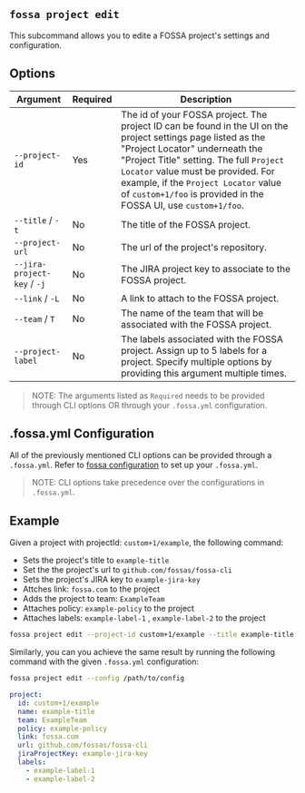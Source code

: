 ## `fossa project edit`

This subcommand allows you to edite a FOSSA project's settings and configuration.

## Options

Argument                     | Required | Description
-----------------------------|----------|--------------------------------------------------------------------------------------------------------------------------------------
`--project-id`               | Yes      | The id of your FOSSA project. The project ID can be found in the UI on the project settings page listed as the "Project Locator" underneath the "Project Title" setting. The full `Project Locator` value must be provided. For example, if the `Project Locator` value of `custom+1/foo` is provided in the FOSSA UI, use `custom+1/foo`.
`--title` / `-t`             | No       | The title of the FOSSA project.
`--project-url`              | No       | The url of the project's repository.
`--jira-project-key` / `-j`  | No       | The JIRA project key to associate to the FOSSA project.
`--link` / `-L`              | No       | A link to attach to the FOSSA project. 
`--team` / `T`               | No       | The name of the team that will be associated with the FOSSA project.
`--project-label`            | No       | The labels associated with the FOSSA project. Assign up to 5 labels for a project. Specify multiple options by providing this argument multiple times.

> NOTE: The arguments listed as `Required` needs to be provided through CLI options OR through your `.fossa.yml` configuration.

## .fossa.yml Configuration

All of the previously mentioned CLI options can be provided through a `.fossa.yml`. Refer to [fossa configuration](../../files/fossa-yml.md) to set up your `.fossa.yml`.

> NOTE: CLI options take precedence over the configurations in `.fossa.yml`.

## Example

Given a project with projectId: `custom+1/example`, the following command:

- Sets the project's title to `example-title`
- Set the the project's url to `github.com/fossas/fossa-cli`
- Sets the project's JIRA key to `example-jira-key`
- Attches link: `fossa.com` to the project
- Adds the project to team: `ExampleTeam`
- Attaches policy: `example-policy` to the project
- Attaches labels: `example-label-1` , `example-label-2` to the project

```bash
fossa project edit --project-id custom+1/example --title example-title --project-url github.com/fossas/fossa-cli --jira-project-key example-jira-key --link fossa.com --team ExampleTeam --policy example-policy --project-label example-label-1 --project-label example-label-2 
``` 

Similarly, you can you achieve the same result by running the following command with the given `.fossa.yml` configuration: 

```bash
fossa project edit --config /path/to/config
``` 

```yaml
project:
  id: custom+1/example
  name: example-title
  team: ExampleTeam
  policy: example-policy
  link: fossa.com
  url: github.com/fossas/fossa-cli
  jiraProjectKey: example-jira-key
  labels:
    - example-label-1
    - example-label-2
```
